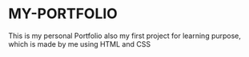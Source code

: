 # MY-PORTFOLIO
This is my personal Portfolio also my first project for learning purpose, which is made by me using HTML and CSS
